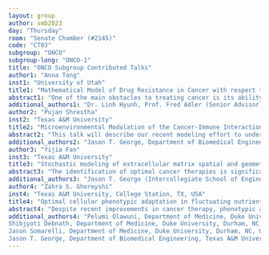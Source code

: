 ```yaml
---
layout: group
author: smb2023
day: "Thursday"
room: "Senate Chamber (#2145)"
code: "CT03"
subgroup: "ONCO"
subgroup-long: "ONCO-1"
title: "ONCO Subgroup Contributed Talks"
author1: "Anna Tang"
inst1: "University of Utah"
title1: "Mathematical Model of Drug Resistance in Cancer with respect to the Cancer Microenvironment"
abstract1: "One of the main obstacles to treating cancer is its ability to evolve and resist treatment. In this project, we mathematically model how the cancer microenvironment interacts with cancer cells and affects response to therapy in the context of estrogen-receptor positive (ER+) breast cancer, endocrine therapy, and cancer-associated fibroblasts (CAFs). The system is described with ordinary differential equations (ODEs) to investigate the impacts that cancer cells and CAFs have on each other’s population dynamics. We explore two different proposed scenarios of cancer-CAF dynamics: 1) cancer cells can recruit CAFs from an endless supply of fibroblasts, 2) a constant total population of fibroblasts that can switch between healthy and cancer-associated. In each scenario, we analyze stability of fixed points to determine the impacts of endocrine treatment and CAFs on the long-term behavior of cancer to address the questions: What role does estrogen/endocrine therapy play in resistance acquisition? Is resistance inevitable? If not, what can we do to prevent it? If resistance is inevitable, can we reverse it? and how? Both systems exhibit vastly different long-term outcomes dependent on estrogen availability in the system. For example, the models predict that a mere 20-hour difference in the initiation of endocrine therapy dictates the difference between the population of cancer dying off or growing infinitely. Furthermore, constant lower levels of available estrogen or constant small populations of CAFs prolong the systems' periods of slow growth. In the recruitment model, we also find that the existence of enough CAFs is necessary for the cancer population to grow exponentially under endocrine therapy or survive. Thus, the model suggests rapid tumor growth can be delayed by increasing the death rate of CAFs. By including CAFs in our model, we hope to provide new insights into how ER+ breast cancer develops resistance to endocrine therapy."
additional_authors1: "Dr. Linh Hyunh, Prof. Fred Adler (Senior Advisor)"
author2: "Pujan Shrestha"
inst2: "Texas A&M University"
title2: "Microenvironmental Modulation of the Cancer-Immune Interaction"
abstract2: "This talk will describe our recent modeling effort to understand the stochastic dynamics of cancer dormancy, which refers to the ability of cancer cells to remain inactive below detection thresholds for prolonged time periods despite therapeutic interventions. There are different types of cancer dormancy, including cellular and immune-mediated dormancy. The balance between pro-tumor and anti-tumor immunity plays a critical role in cancer elimination or progression, resulting in cancer escape, elimination, or equilibrium. This equilibrium phase is associated with immune-mediated dormancy, where T cell killing matches the cancer division rate. Previous mathematical models that have been proposed to study dormancy, such as those using ordinary differential equations (ODEs), have limitations like neglecting the distributional behavior of cells and failing to make predictions with equilibrium population sizes close to zero, which may overlook the extinction probability of this absorbing state. To address these limitations, this talk will present a new stochastic model based on non-linear birth-death processes to more accurately describe dormancy dynamics. The model assumes a cancer population undergoing stochastic birth and death with an exponential growth rate, modified by an immunomodulation function that depends on the population size and an inhibitory element. This modeling framework can be used to identify the immunomodulatory effects of cancer therapy and the tumor microenvironment on the timing and likelihood of cancer elimination."
additional_authors2: "Jason T. George, Department of Biomedical Engineering/ School of Engineering Medicine, Texas A&M University"
author3: "Yijia Fan"
inst3: "Texas A&M University"
title3: "Stochastic modeling of extracellular matrix spatial and geometric cues in the tumor microenvironment: insights into cancer evasion and T-cell dysfunction"
abstract3: "The identification of optimal cancer therapies is significantly complicated by the dynamic interplay between tumor immune evasion and T-cell exhaustion. Cytotoxic T-cell immunosurveillance plays a vital role in immunoediting cancers, and understanding the effects of immunoediting on cancer progression to escape is an ongoing work in progress. One critical factor that remains poorly understood is how the spatial and geometric cues of the extracellular matrix (ECM) in the tumor microenvironment affect the tumor-T-cell interaction. This is further complicated by ECM remodeling by primary cancer en route to metastasis. To address these challenges, we have developed a dual-agent-based model (ABM) to explore the relationship between ECM fiber geometry, tumor spatial growth, and the adaptive process of T-cell recognition of tumor-associated antigens. Using this model, we demonstrate the influence of ECM fiber orientation on cancer spatiotemporal progression. We compare and contrast the spatial dependence of tumor progression in the setting of circumferentially versus radially packed ECM fibers. By studying the balance of T cell accessibility on tumor recognition and antigen loss. Immune microenvironmental factors, including hypoxia and nutrient concentration, can explain cancer progression secondary to T-cell dysfunction. Overall, our preliminary findings provide a more detailed description of cancer spatiotemporal progression, and our model provides a computational means by which ECM geometry and microenvironmental parameters can be integrated for predicting the outcome of tumor-immune evolution across a number of contexts."
additional_authors3: "Jason T. George (Intercollegiate School of Engineering Medicine, Texas A&M University)"
author4: "Zahra S. Ghoreyshi"
inst4: "Texas A&M University, College Station, TX, USA"
title4: "Optimal cellular phenotypic adaptation in fluctuating nutrient and drug environments"
abstract4: "Despite recent improvements in cancer therapy, phenotypic adaptation persists as a significant barrier in overcoming therapeutic resistance. Recent experimental efforts have attempted to minimize cancer cell growth by using increasingly sophisticated drug cycling strategies. However, this search has been slowed owing to the sheer complexity in the number of allowable temporally varying policies, thereby necessitating more efficient computational identification of optimal dosing strategies. In this study, we develop a stochastic description of cellular adaptation wherein temporally adaptive cells select their phenotype based on their prior encounter with an uncertain environmental landscape. We first apply this model to explain distinct growth phenotypes observed experimentally in bacterial systems navigating fluctuating nutrient landscapes. We then extend and apply our stochastic model in experimental collaboration to study prostate cell line-specific optimal adaptation to temporally varying enzalutamide therapy. Using this approach, we predict that under specific drug cycling frequencies, adaptive cells' nutrient availability is universally reduced compared to cells in constant ones, which confirms empirical observations about cancer cell growth."
additional_authors4: "Pelumi Olawuni, Department of Medicine, Duke University, Durham, NC, USA.
Shibjyoti Debnath, Department of Medicine, Duke University, Durham, NC, USA.
Jason Somarelli, Department of Medicine, Duke University, Durham, NC, USA.
Jason T. George, Department of Biomedical Engineering, Texas A&M University, College Station, TX, USA, Engineering Medicine Program, Texas A&M University, Houston, TX, USA, Center for Theoretical Biological Physics, Rice University, Houston, TX, USA"
---
```

